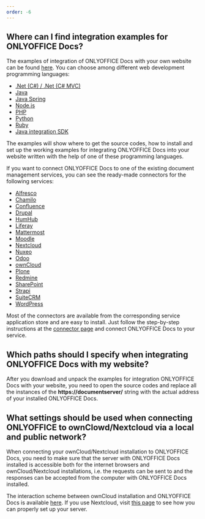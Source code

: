 ```yaml
---
order: -6
---
```


## Where can I find integration examples for ONLYOFFICE Docs?

  The examples of integration of ONLYOFFICE Docs with your own website can be found [here](../../../Get%20Started/Language-specific%20examples/index.md). You can choose among different web development programming languages:

  * [.Net (C#) / .Net (C# MVC)](../../../Get%20Started/Language-specific%20examples/.Net%20example/index.md)
  * [Java](../../../Get%20Started/Language-specific%20examples/Java%20example/index.md)
  * [Java Spring](../../../Get%20Started/Language-specific%20examples/Java%20Spring%20example/index.md)
  * [Node.js](../../../Get%20Started/Language-specific%20examples/NodeJS%20example/index.md)
  * [PHP](../../../Get%20Started/Language-specific%20examples/PHP%20example/index.md)
  * [Python](../../../Get%20Started/Language-specific%20examples/Python%20example/index.md)
  * [Ruby](../../../Get%20Started/Language-specific%20examples/Ruby%20example/index.md)
  * [Java integration SDK](../../../Get%20Started/Language-specific%20examples/Java%20integration%20SDK/index.md)

  The examples will show where to get the source codes, how to install and set up the working examples for integrating ONLYOFFICE Docs into your website written with the help of one of these programming languages.

  If you want to connect ONLYOFFICE Docs to one of the existing document management services, you can see the ready-made connectors for the following services:

  * [Alfresco](../../../Get%20Started/Ready-to-use%20connectors/Alfresco%20integration/index.md)
  * [Chamilo](../../../Get%20Started/Ready-to-use%20connectors/Chamilo%20integration/index.md)
  * [Confluence](../../../Get%20Started/Ready-to-use%20connectors/Confluence%20integration/index.md)
  * [Drupal](../../../Get%20Started/Ready-to-use%20connectors/Drupal%20integration/index.md)
  * [HumHub](../../../Get%20Started/Ready-to-use%20connectors/HumHub%20integration/index.md)
  * [Liferay](../../../Get%20Started/Ready-to-use%20connectors/Liferay%20integration/index.md)
  * [Mattermost](../../../Get%20Started/Ready-to-use%20connectors/Mattermost%20integration/index.md)
  * [Moodle](../../../Get%20Started/Ready-to-use%20connectors/Moodle%20integration/index.md)
  * [Nextcloud](../../../Get%20Started/Ready-to-use%20connectors/Nextcloud%20integration/index.md)
  * [Nuxeo](../../../Get%20Started/Ready-to-use%20connectors/Nuxeo%20integration/index.md)
  * [Odoo](../../../Get%20Started/Ready-to-use%20connectors/Odoo%20integration/index.md)
  * [ownCloud](../../../Get%20Started/Ready-to-use%20connectors/ownCloud%20integration/index.md)
  * [Plone](../../../Get%20Started/Ready-to-use%20connectors/Plone%20integration/index.md)
  * [Redmine](../../../Get%20Started/Ready-to-use%20connectors/Redmine%20integration/index.md)
  * [SharePoint](../../../Get%20Started/Ready-to-use%20connectors/SharePoint%20integration/index.md)
  * [Strapi](../../../Get%20Started/Ready-to-use%20connectors/Strapi%20integration/index.md)
  * [SuiteCRM](../../../Get%20Started/Ready-to-use%20connectors/SuiteCRM%20integration/index.md)
  * [WordPress](../../../Get%20Started/Ready-to-use%20connectors/WordPress%20integration/index.md)

  Most of the connectors are available from the corresponding service application store and are easy to install. Just follow the step-by-step instructions at the [connector page](../../../Get%20Started/Ready-to-use%20connectors/index.md) and connect ONLYOFFICE Docs to your service.

## Which paths should I specify when integrating ONLYOFFICE Docs with my website?

  After you download and unpack the examples for integration ONLYOFFICE Docs with your website, you need to open the source codes and replace all the instances of the **https\://documentserver/** string with the actual address of your installed ONLYOFFICE Docs.

## What settings should be used when connecting ONLYOFFICE to ownClowd/Nextcloud via a local and public network?

  When connecting your ownCloud/Nextcloud installation to ONLYOFFICE Docs, you need to make sure that the server with ONLYOFFICE Docs installed is accessible both for the internet browsers and ownCloud/Nextcloud installations, i.e. the requests can be sent to and the responses can be accepted from the computer with ONLYOFFICE Docs installed.

  The interaction scheme between ownCloud installation and ONLYOFFICE Docs is available [here](../../../Get%20Started/Ready-to-use%20connectors/ownCloud%20integration/index.md#configuring-owncloud-onlyoffice-integration-app). If you use Nextcloud, visit [this page](../../../Get%20Started/Ready-to-use%20connectors/Nextcloud%20integration/index.md#configuring-nextcloud-onlyoffice-integration-app) to see how you can properly set up your server.
